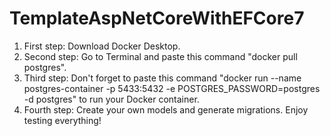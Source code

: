 # TemplateAspNetCoreWithEFCore7
1. First step: Download Docker Desktop.
2. Second step: Go to Terminal and paste this command "docker pull postgres".
3. Third step: Don't forget to paste this command "docker run --name postgres-container -p 5433:5432 -e POSTGRES_PASSWORD=postgres -d postgres" to run your Docker container.
4. Fourth step: Create your own models and generate migrations. Enjoy testing everything!

